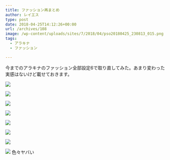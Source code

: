 ```yaml
---
title: ファッション再まとめ
author: レイエス
type: post
date: 2018-04-25T14:12:26+00:00
url: /archives/108
image: /wp-content/uploads/sites/7/2018/04/pso20180425_230813_015.png
tags:
  - アラキナ
  - ファッション

---
```

今までのアラキナのファッション全部設定6で取り直してみた。あまり変わった実感はないけど載せておきます。

[![](https://pso2.lei202.com/images/wp-content/uploads/sites/7/2018/04/pso20180425_230734_007.png)](https://pso2.lei202.com/images/wp-content/uploads/sites/7/2018/04/pso20180425_230734_007.png)

[![](https://pso2.lei202.com/images/wp-content/uploads/sites/7/2018/04/pso20180425_230738_009.png)](https://pso2.lei202.com/images/wp-content/uploads/sites/7/2018/04/pso20180425_230738_009.png)

[![](https://pso2.lei202.com/images/wp-content/uploads/sites/7/2018/04/pso20180425_230742_010.png)](https://pso2.lei202.com/images/wp-content/uploads/sites/7/2018/04/pso20180425_230742_010.png)

[![](https://pso2.lei202.com/images/wp-content/uploads/sites/7/2018/04/pso20180425_230746_012.png)](https://pso2.lei202.com/images/wp-content/uploads/sites/7/2018/04/pso20180425_230746_012.png)

[![](https://pso2.lei202.com/images/wp-content/uploads/sites/7/2018/04/pso20180425_230750_013.png)](https://pso2.lei202.com/images/wp-content/uploads/sites/7/2018/04/pso20180425_230750_013.png)

[![](https://pso2.lei202.com/images/wp-content/uploads/sites/7/2018/04/pso20180425_230754_014.png)](https://pso2.lei202.com/images/wp-content/uploads/sites/7/2018/04/pso20180425_230754_014.png)  

[![](https://pso2.lei202.com/images/wp-content/uploads/sites/7/2018/04/pso20180425_230813_015.png)](https://pso2.lei202.com/images/wp-content/uploads/sites/7/2018/04/pso20180425_230813_015.png)


[![](https://pso2.lei202.com/images/wp-content/uploads/sites/7/2018/04/pso20180425_230824_016.png)](https://pso2.lei202.com/images/wp-content/uploads/sites/7/2018/04/pso20180425_230824_016.png)
色々ヤバい